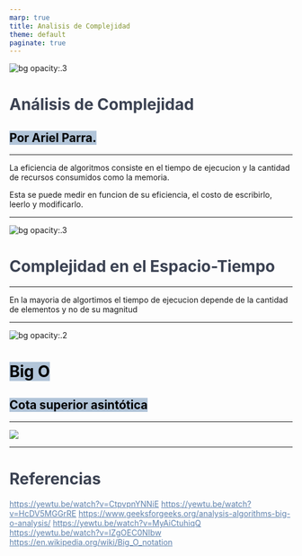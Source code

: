 ```yaml
---
marp: true
title: Analisis de Complejidad 
theme: default
paginate: true
---
```


<!-- tema -->
<style>
h1 {color: #4c566a;}
h2 {color: #81a1c1;}
a[href]{color: #5e81ac;}
section {background: #d8dee9;text-align: justify;color: #3b4252;}
img {background-color: transparent!important;}
img[alt~="center"] {display: block;margin: 0 auto;}
mark {background-color: rgb(129 161 193 / 0.6)};
</style>

<style scoped>h1, h2, h3 {color: #3b4252;}</style>

![bg opacity:.3](https://tse2.mm.bing.net/th?id=OIP.G2nUAVAo486KnZTw3rcwWAHaFQ&pid=15.1)

# <!--fit--> Análisis de Complejidad
## <mark>Por Ariel Parra. </mark>

---

La eficiencia de algoritmos consiste en el tiempo de ejecucion y la cantidad de recursos consumidos como la memoria.

Esta se puede medir en funcion de su eficiencia, el costo de escribirlo, leerlo y modificarlo.

---

![bg opacity:.3](https://s2.abcstatics.com/media/ciencia/2019/11/22/gravedad-kWCI--620x349@abc.jpg)

# Complejidad en el Espacio-Tiempo

---

En la mayoria de algortimos el tiempo de ejecucion depende de la cantidad de elementos y no de su magnitud

---

![bg opacity:.2](https://encrypted-tbn0.gstatic.com/images?q=tbn:ANd9GcRp5N3O7jkgj3LTbdv7eyvsOiOCNUqHquSPUw&usqp=CAU)

# <mark>Big O</mark>
## <mark>Cota superior asintótica</mark>

---

![](https://i.stack.imgur.com/6zHEt.png)

---

# Referencias

https://yewtu.be/watch?v=CtpvpnYNNiE
https://yewtu.be/watch?v=HcDV5MGGrRE
https://www.geeksforgeeks.org/analysis-algorithms-big-o-analysis/
https://yewtu.be/watch?v=MyAiCtuhiqQ
https://yewtu.be/watch?v=IZgOEC0NIbw
https://en.wikipedia.org/wiki/Big_O_notation

